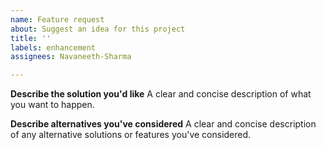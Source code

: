 ```yaml
---
name: Feature request
about: Suggest an idea for this project
title: ''
labels: enhancement
assignees: Navaneeth-Sharma

---
```


**Describe the solution you'd like**
A clear and concise description of what you want to happen.

**Describe alternatives you've considered**
A clear and concise description of any alternative solutions or features you've considered.
